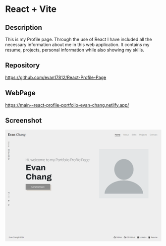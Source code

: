# React + Vite

## Description

This is my Profile page. Through the use of React I have included all the necessary information about me in this web application. It contains my resume, projects, personal information while also showing my skills. 

## Repository
https://github.com/evan17812/React-Profile-Page

## WebPage
https://main--react-profile-portfolio-evan-chang.netlify.app/

## Screenshot
![alt text](src/assets/img/Image.png)